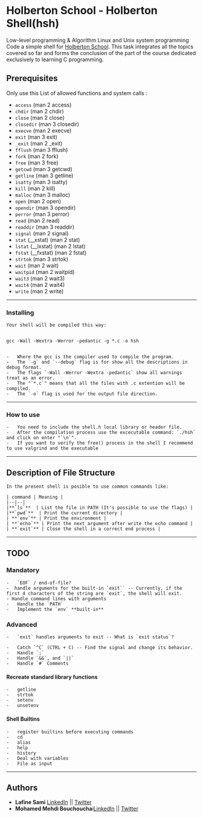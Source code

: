 # Holberton School - Holberton Shell(hsh)

Low-level programming & Algorithm  Linux and Unix system programming
Code a simple shell for [Holberton School](https://www.holbertonschool.com/). This task integrates all the topics covered so far and forms the conclusion of the part of the course dedicated exclusively to learning C programming.

## Prerequisites

Only use this List of allowed functions and system calls :

 -   `access` (man 2 access)
 -   `chdir` (man 2 chdir)
 -   `close` (man 2 close)
 -   `closedir` (man 3 closedir)
 -   `execve` (man 2 execve)
 -   `exit` (man 3 exit)
 -   `_exit` (man 2 _exit)
 -   `fflush` (man 3 fflush)
 -   `fork` (man 2 fork)
 -   `free` (man 3 free)
 -   `getcwd` (man 3 getcwd)
 -   `getline` (man 3 getline)
 -   `isatty` (man 3 isatty)
 -   `kill` (man 2 kill)
 -   `malloc` (man 3 malloc)
 -   `open` (man 2 open)
 -   `opendir` (man 3 opendir)
 -   `perror` (man 3 perror)
 -   `read` (man 2 read)
 -   `readdir` (man 3 readdir)
 -   `signal` (man 2 signal)
 -   `stat` (__xstat) (man 2 stat)
 -   `lstat` (__lxstat) (man 2 lstat)
 -   `fstat` (__fxstat) (man 2 fstat)
 -   `strtok` (man 3 strtok)
 -   `wait` (man 2 wait)
 -   `waitpid` (man 2 waitpid)
 -   `wait3` (man 2 wait3)
 -   `wait4` (man 2 wait4)
 -   `write` (man 2 write)

----------------

### Installing

	Your shell will be compiled this way:


	gcc -Wall -Wextra -Werror -pedantic -g *.c -o hsh


	-   Where the gcc is the compiler used to compile the program.
	-   The `-g` and `--debug` flag is for show all the descriptions in debug format.
	-   The flags `-Wall -Werror -Wextra -pedantic` show all warnings treat as an error.
	-   The "`*.c`" means that all the files with .c extention will be compiled.
	-   The `-o` flag is used for the output file direction.

----------

### How to use

	-   You need to include the shell.h local library or header file.
	-   After the compilation process use the excecutable command: `./hsh` and click on enter "`\n`".
	-   If you want to verify the free() process in the shell I recommend to use valgrind and the executable

----------

## Description of File Structure
	In the present shell is posible to use common commands like:

	| command | Meaning |
	|--|--|
	|**`ls`**  | List the file in PATH (It's possible to use the flags) |
	|**`pwd`**  | Print the current directory |
	| **`env`** | Print the environment |
	| **`echo`** | Print the next argument after write the echo command |
	| **`exit`** | Close the shell in a correct end process |

-----------------
## TODO

### Mandatory

	-   `EOF` / end-of-file?
	-  handle arguments for the built-in `exit`` -- Currently, if the first 4 characters of the string are `exit`, the shell will exit. 
	- Handle command lines with arguments
	-   Handle the `PATH`
	-   Implement the `env` **built-in**

### Advanced

	-   `exit` handles arguments to exit -- What is `exit status`?

	-   Catch `^C` (CTRL + C) -- Find the signal and change its behavior.
	-   Handle `;`
	-   Handle `&&`, and `||`
	-   Handle `#` Comments

#### Recreate standard library functions

	-   getline
	-   strtok
	-   setenv
	-   unsetenv

#### Shell Builtins

	-   register builtins before executing commands
	-   cd
	-   alias
	-   help
	-   history
	-   Deal with variables
	-   File as input
------------------

## Authors

-   **Lafine Sami** [LinkedIn](https://www.linkedin.com/in/sami-lafine-374b2320/) || [Twitter](https://twitter.com/AfineSami)
-  **Mohamed Mehdi Bouchoucha**i[LinkedIn](https://www.linkedin.com) || [Twitter](https://twitter.com/MMBouchoucha)
